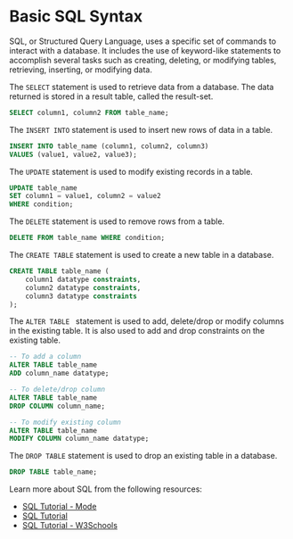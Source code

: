 # Basic SQL Syntax

SQL, or Structured Query Language, uses a specific set of commands to interact with a database. It includes the use of keyword-like statements to accomplish several tasks such as creating, deleting, or modifying tables, retrieving, inserting, or modifying data.

The `SELECT` statement is used to retrieve data from a database. The data returned is stored in a result table, called the result-set.

```sql
SELECT column1, column2 FROM table_name;
```

The `INSERT INTO` statement is used to insert new rows of data in a table.

```sql
INSERT INTO table_name (column1, column2, column3)
VALUES (value1, value2, value3);
```

The `UPDATE` statement is used to modify existing records in a table. 

```sql
UPDATE table_name
SET column1 = value1, column2 = value2
WHERE condition;
```

The `DELETE` statement is used to remove rows from a table. 

```sql
DELETE FROM table_name WHERE condition;
```

The `CREATE TABLE` statement is used to create a new table in a database.

```sql
CREATE TABLE table_name (
    column1 datatype constraints,
    column2 datatype constraints,
    column3 datatype constraints
);
```

The `ALTER TABLE ` statement is used to add, delete/drop or modify columns in the existing table. It is also used to add and drop constraints on the existing table.

```sql
-- To add a column
ALTER TABLE table_name
ADD column_name datatype;

-- To delete/drop column
ALTER TABLE table_name
DROP COLUMN column_name;

-- To modify existing column
ALTER TABLE table_name
MODIFY COLUMN column_name datatype;
```

The `DROP TABLE` statement is used to drop an existing table in a database.

```sql
DROP TABLE table_name;
```

Learn more about SQL from the following resources:

- [SQL Tutorial - Mode](https://mode.com/sql-tutorial/)
- [SQL Tutorial](https://www.sqltutorial.org/)
- [SQL Tutorial - W3Schools](https://www.w3schools.com/sql/default.asp)
